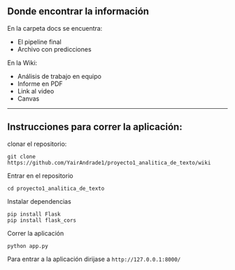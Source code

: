 ## Donde encontrar la información 
En la carpeta docs se encuentra:
- El pipeline final
- Archivo con predicciones

En la Wiki:
- Análisis de trabajo en equipo
- Informe en PDF
- Link al video
- Canvas

---
## Instrucciones para correr la aplicación: 

clonar el repositorio: 
```
git clone https://github.com/YairAndrade1/proyecto1_analitica_de_texto/wiki
```
Entrar en el repositorio
```
cd proyecto1_analitica_de_texto
```
Instalar dependencias
```
pip install Flask
pip install flask_cors
```
Correr la aplicación
```
python app.py
```
Para entrar a la aplicación dirijase a `http://127.0.0.1:8000/`
